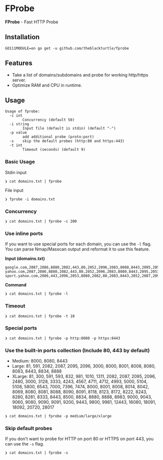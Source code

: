 # FProbe
**FProbe** - Fast HTTP Probe

## Installation
```
GO111MODULE=on go get -u github.com/theblackturtle/fprobe
```

## Features
- Take a list of domains/subdomains and probe for working http/https server.
- Optimize RAM and CPU in runtime.
 
## Usage
```
Usage of fprobe:
  -c int
        Concurrency (default 50)
  -i string
        Input file (default is stdin) (default "-")
  -p value
        add additional probe (proto:port)
  -s    skip the default probes (http:80 and https:443)
  -t int
        Timeout (seconds) (default 9)
```

### Basic Usage
Stdin input
```
❯ cat domains.txt | fprobe
```

File input
```
❯ fprobe -i domains.txt
```

### Concurrency
```
❯ cat domains.txt | fprobe -c 200
```

### Use inline ports
If you want to use special ports for each domain, you can use the `-l` flag. You can parse Nmap/Masscan output and reformat it to use this feature.

**Input (domains.txt)**
```
google.com,2087,2086,8880,2082,443,80,2052,2096,2083,8080,8443,2095,2053
yahoo.com,2087,2086,8880,2082,443,80,2052,2096,2083,8080,8443,2095,2053
sport.yahoo.com,2086,443,2096,2053,8080,2082,80,2083,8443,2052,2087,2095,8880
```

**Command**
```
❯ cat domains.txt | fprobe -l
```

### Timeout
```
❯ cat domains.txt | fprobe -t 10
```

### Special ports
```
❯ cat domains.txt | fprobe -p http:8080 -p https:8443
```

### Use the built-in ports collection (Include 80, 443 by default)
- Medium: 8000, 8080, 8443
- Large: 81, 591, 2082, 2087, 2095, 2096, 3000, 8000, 8001, 8008, 8080, 8083, 8443, 8834, 8888
- XLarge: 81, 300, 591, 593, 832, 981, 1010, 1311, 2082, 2087, 2095, 2096, 2480, 3000, 3128, 3333, 4243, 4567, 4711, 4712, 4993, 5000, 5104, 5108, 5800, 6543, 7000, 7396, 7474, 8000, 8001, 8008, 8014, 8042, 8069, 8080, 8081, 8088, 8090, 8091, 8118, 8123, 8172, 8222, 8243, 8280, 8281, 8333, 8443, 8500, 8834, 8880, 8888, 8983, 9000, 9043, 9060, 9080, 9090, 9091, 9200, 9443, 9800, 9981, 12443, 16080, 18091, 18092, 20720, 28017

```
❯ cat domains.txt | fprobe -p medium/large/xlarge
```

### Skip default probes
If you don't want to probe for HTTP on port 80 or HTTPS on port 443, you can use the `-s` flag.
```
❯ cat domains.txt | fprobe -s
```